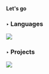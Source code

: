 <div id="wrap">
    
<h4>
    Let's go
</h4>
    
<div id="development_languages">
<h3>‣ Languages</h3>

<a href="https://www.python.org/">
    <img src="https://img.shields.io/badge/Python-3776AB?style=flat-square&logo=Python&logoColor=white"/>
</a>
</div>

<div id="projects">
<h3>‣ Projects</h3>

<a href="https://github.com/4N02mE/MetroPolis">
    <img src="https://img.shields.io/badge/Discord_bot-5865F2?style=flat-square&logo=Discord&logoColor=white"/>
</a> 
</div>

</div>
